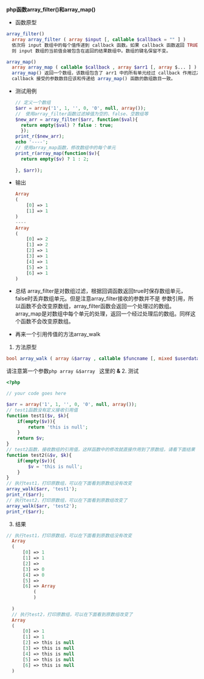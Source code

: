 **php函数array_filter()和array_map()**   

* 函数原型  
```php
array_filter() 
  array array_filter ( array $input [, callable $callback = "" ] )
  依次将 input 数组中的每个值传递到 callback 函数。如果 callback 函数返回 TRUE，
  则 input 数组的当前值会被包含在返回的结果数组中。数组的键名保留不变。

array_map()
  array array_map ( callable $callback , array $arr1 [, array $... ] )
  array_map() 返回一个数组，该数组包含了 arr1 中的所有单元经过 callback 作用过之后的单元。
  callback 接受的参数数目应该和传递给 array_map() 函数的数组数目一致。

```
* 测试用例
  ```php
  // 定义一个数组
  $arr = array('1', 1, '', 0, '0', null, array());
  //　使用array_filter函数过滤掉值为空的、false、空数组等
  $new_arr = array_filter($arr, function($val){
  	return empty($val) ? false : true;
  	});
  print_r($new_arr);
  echo '----';
  // 使用array_map函数，修改数组中的每个单元
  print_r(array_map(function($v){
  	return empty($v) ? 1 : 2;
  	
  }, $arr));

  ```
  
* 输出   
  ```php
  Array
  (
      [0] => 1
      [1] => 1
  )
  ----
  Array
  (
      [0] => 2
      [1] => 2
      [2] => 1
      [3] => 1
      [4] => 1
      [5] => 1
      [6] => 1
  )

  ```
  
* 总结
  array_filter是对数组过滤，根据回调函数返回true时保存数组单元，false时丢弃数组单元。但是注意array_filter接收的参数并不是
  参数引用，所以函数不会改变原数组，array_filter函数会返回一个处理过的数组。  
  array_map是对数组中每个单元的处理，返回一个经过处理后的数组。同样这个函数不会改变原数组。
  
* 再来一个引用传值的方法array_walk
1. 方法原型   
```php
bool array_walk ( array &$array , callable $funcname [, mixed $userdata = NULL ] )
```
请注意第一个参数```php array &$array ``` 这里的 **&**
2. 测试
```php
<?php

// your code goes here

$arr = array('1', 1, '', 0, '0', null, array());
// test1函数没有定义接收引用值
function test1($v, $k){
	if(empty($v)){
		return 'this is null';
	}
	return $v;
}
// test2函数，接收数组的引用值，这样函数中的修改就直接作用到了原数组，请看下面结果
function test2(&$v, $k){
	if(empty($v)){
		$v = 'this is null';
	}
}
// 执行test1，打印原数组，可以在下面看到原数组没有改变
array_walk($arr, 'test1');
print_r($arr);
// 执行test2，打印原数组，可以在下面看到原数组改变了
array_walk($arr, 'test2');
print_r($arr);

```

3. 结果
```php
// 执行test1，打印原数组，可以在下面看到原数组没有改变
  Array
  (
      [0] => 1
      [1] => 1
      [2] => 
      [3] => 0
      [4] => 0
      [5] => 
      [6] => Array
          (
          )
  
  )
  // 执行test2，打印原数组，可以在下面看到原数组改变了
  Array
  (
      [0] => 1
      [1] => 1
      [2] => this is null
      [3] => this is null
      [4] => this is null
      [5] => this is null
      [6] => this is null
  )
```
